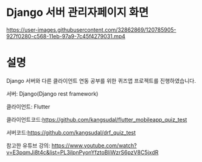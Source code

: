 # Django 서버 관리자페이지 화면

https://user-images.githubusercontent.com/32862869/120785905-927f0280-c568-11eb-97a9-7c45f4279031.mp4



# 설명
Django 서버와 다른 클라이언트 연동 공부를 위한 퀴즈앱 프로젝트를 진행하였습니다.

서버: Django(Django rest framework)

클라이언트: Flutter

클라이언트코드:https://github.com/kangsudal/flutter_mobileapp_quiz_test

서버코드:https://github.com/kangsudal/drf_quiz_test



참고한 유튜브 강의: https://www.youtube.com/watch?v=E3pqmJi8t4c&list=PL3ilpnPyonYfztoBliWzrS6pzV8C5jxdR
